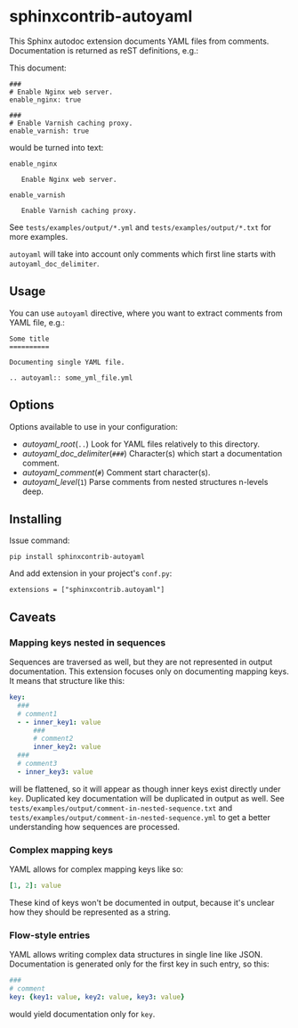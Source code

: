# sphinxcontrib-autoyaml

This Sphinx autodoc extension documents YAML files from comments. Documentation
is returned as reST definitions, e.g.:

This document:

```
###
# Enable Nginx web server.
enable_nginx: true

###
# Enable Varnish caching proxy.
enable_varnish: true
```

would be turned into text:

```
enable_nginx

   Enable Nginx web server.

enable_varnish

   Enable Varnish caching proxy.
```

See `tests/examples/output/*.yml` and `tests/examples/output/*.txt` for
more examples.

`autoyaml` will take into account only comments which first line starts with
`autoyaml_doc_delimiter`.

## Usage

You can use `autoyaml` directive, where you want to extract comments
from YAML file, e.g.:

```
Some title
==========

Documenting single YAML file.

.. autoyaml:: some_yml_file.yml
```

## Options

Options available to use in your configuration:

- *autoyaml_root*(`..`)
  Look for YAML files relatively to this directory.
- *autoyaml_doc_delimiter*(`###`)
  Character(s) which start a documentation comment.
- *autoyaml_comment*(`#`)
  Comment start character(s).
- *autoyaml_level*(`1`)
  Parse comments from nested structures n-levels deep.

## Installing

Issue command:

```
pip install sphinxcontrib-autoyaml
```

And add extension in your project's ``conf.py``:

```
extensions = ["sphinxcontrib.autoyaml"]
```

## Caveats

### Mapping keys nested in sequences

Sequences are traversed as well, but they are not represented in output
documentation. This extension focuses only on documenting mapping keys. It means
that structure like this:

```yaml
key:
  ###
  # comment1
  - - inner_key1: value
      ###
      # comment2
      inner_key2: value
  ###
  # comment3
  - inner_key3: value
```

will be flattened, so it will appear as though inner keys exist directly under
`key`. Duplicated key documentation will be duplicated in output as well. See
`tests/examples/output/comment-in-nested-sequence.txt` and
`tests/examples/output/comment-in-nested-sequence.yml` to get a better
understanding how sequences are processed.

### Complex mapping keys

YAML allows for complex mapping keys like so:

```yaml
[1, 2]: value
```

These kind of keys won't be documented in output, because it's unclear how they
should be represented as a string.

### Flow-style entries

YAML allows writing complex data structures in single line like JSON.
Documentation is generated only for the first key in such entry, so this:

```yaml
###
# comment
key: {key1: value, key2: value, key3: value}
```

would yield documentation only for `key`.
